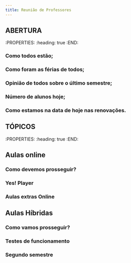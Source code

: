 ```yaml
---
title: Reunião de Professores
---
```


## **ABERTURA**
:PROPERTIES:
:heading: true
:END:
### Como todos estão;
### Como foram as férias de todos;
### Opinião de todos sobre o último semestre;
### Número de alunos hoje;
### Como estamos na data de hoje nas renovações.
## **TÓPICOS**
:PROPERTIES:
:heading: true
:END:
## **Aulas online**
### Como devemos prosseguir?
### Yes! Player
### Aulas extras Online
## **Aulas Híbridas**
### Como vamos prosseguir?
### Testes de funcionamento
### Segundo semestre
